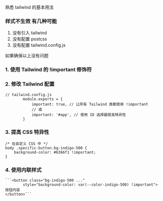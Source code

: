 熟悉 tailwind 的基本用法

### 样式不生效 有几种可能
1. 没有引入 tailwind
2. 没有配置 postcss
3. 没有配置 tailwind.config.js

如果确保以上没有问题
### 1. 使用 Tailwind 的 !important 修饰符
### 2. 修改 Tailwind 配置
```
// tailwind.config.js
        module.exports = {
            important: true, // 让所有 Tailwind 类都使用 !important
            // 或
            important: '#app', // 使用 ID 选择器提高特异性
        }
```
### 3. 提高 CSS 特异性
    /* 在自定义 CSS 中 */
    body .specific-button.bg-indigo-500 {
        background-color: #6366f1 !important;
    }
### 4. 使用内联样式
    ```<button class="bg-indigo-500 ..."
            style="background-color: var(--color-indigo-500) !important">
    按钮内容
    </button>```
